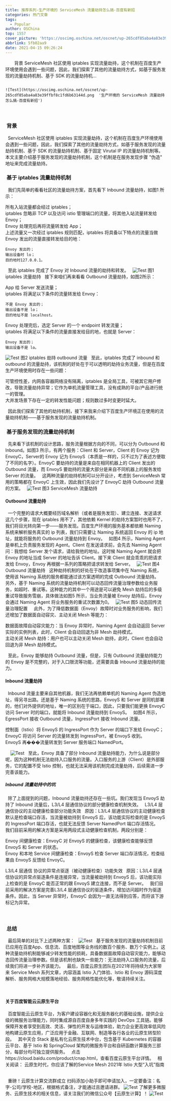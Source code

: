 ```yaml
---
title: 推荐系列-生产环境的 ServiceMesh 流量劫持怎么搞-百度有新招
categories: 热门文章
tags:
  - Popular
author: OSChina
top: 1557
cover_picture: 'https://oscimg.oschina.net/oscnet/up-265cdf85aba4a83e39ffbf8c1fd6b63144d.png'
abbrlink: 5fb02aa9
date: 2021-04-15 09:26:24
---
```


&emsp;&emsp;背景 ServiceMesh 社区使用 iptables 实现流量劫持，这个机制在百度生产环境使用会遇到一些问题，因此，我们探索了其他的流量劫持方式，如基于服务发现的流量劫持机制、基于 SDK 的流量劫持机...
<!-- more -->

                                                                                                                                                                                        ![Test](https://oscimg.oschina.net/oscnet/up-265cdf85aba4a83e39ffbf8c1fd6b63144d.png  '生产环境的 ServiceMesh 流量劫持怎么搞-百度有新招') 
 
####   
 
###  背景 
  
ServiceMesh 社区使用 iptables 实现流量劫持，这个机制在百度生产环境使用会遇到一些问题，因此，我们探索了其他的流量劫持方式，如基于服务发现的流量劫持机制、基于 SDK 的流量劫持机制、基于固定 Virutal IP 的流量劫持机制等。 
  
本文主要介绍基于服务发现的流量劫持机制，这个机制是在服务发现步骤 "伪造" 地址来完成流量劫持。 
  
 
###  基于 iptables 流量劫持机制 
  
我们先简单的看看社区的流量劫持方案，首先看下 Inbound 流量劫持，如图1 所示： 
  
 
  所有入站流量都会经过 iptables；  
  iptables 忽略非 TCP 以及访问 istio 管理端口的流量，将其他入站流量转发给 Envoy；  
  Envoy 处理完后再将流量转发给 App；  
  上述流量又一次经过 iptables 规则匹配，iptables 将具备以下特点的流量当做 Envoy 发出的流量直接转发给目的地： 
   
    Envoy 发出的；  
    输出设备时 lo；  
    目的地时127.0.0.1。  
    
 
  
至此 iptables 完成了 Envoy 对 Inbound 流量的劫持和转发。 
  
![Test](https://oscimg.oschina.net/oscnet/up-265cdf85aba4a83e39ffbf8c1fd6b63144d.png  '生产环境的 ServiceMesh 流量劫持怎么搞-百度有新招') 
图1 iptables 流量劫持 
  
接下来咱们再来看看 Outbound 流量劫持，如图2所示： 
  
 
  App 给 Server 发送流量；  
  iptables 将满足以下条件的流量转发给 Envoy： 
   
    不是 Envoy 发出的；  
    输出设备不是 lo；  
    目的地址不是 localhost。  
    
  Envoy 处理完后，选定 Server 的一个 endpoint 转发流量；  
  iptables 将满足以下条件的流量直接发给目的地，也就是 Server： 
   
    Envoy 发出的；  
    输出设备不是 lo。  
    
 
![Test](https://oscimg.oschina.net/oscnet/up-265cdf85aba4a83e39ffbf8c1fd6b63144d.png  '生产环境的 ServiceMesh 流量劫持怎么搞-百度有新招') 
图2 iptables 劫持 outbound 流量 
  
至此，iptables 完成了 inbound 和 outbound 的流量劫持，该机制的好处在于可以透明的劫持业务流量，但是在百度生产环境使用时存在一些问题： 
  
 
  可管控性差，内网各容器网络没有隔离，iptables 是全局工具，可被其它用户修改，导致流量劫持异常；它作为单机流量管理工具，没有成熟的平台/产品进行统一的管理。  
  大并发场景下存在一定的转发性能问题；规则数过多时变更时延大。  
 
  
因此我们探索了其他的劫持机制，接下来我来介绍下百度生产环境正在使用的流量劫持机制——基于服务发现的流量劫持机制。 
  
 
###  基于服务发现的流量劫持机制 
  
先来看下该机制的设计思路，服务流量根据方向的不同，可以分为 Outbound 和 Inbound。如图3 所示，有两个服务：Client 和 Server，Client 的 Envoy 记为 EnvoyC，Server的 Envoy 记为 EnvoyS（本质是一样的，只不过为了表述方便取了不同的名字）。EnvoyC 要劫持的流量是来自在相同机器上的 Client 发出的 Outbound 流量，而 EnvoyS 要劫持的流量大部分是来自不同机器上的服务发给 Server 的流量。 
  
这两种流量的劫持机制可以分开设计，考虑到 ServiceMesh 常用的策略都在 EnvoyC 上生效，因此我们先设计了 EnvoyC 劫持 Outbound 流量的方案。 
  
![Test](https://oscimg.oschina.net/oscnet/up-265cdf85aba4a83e39ffbf8c1fd6b63144d.png  '生产环境的 ServiceMesh 流量劫持怎么搞-百度有新招') 
图3 ServiceMesh 流量劫持 
  
 
#### Outbound 流量劫持 
  
一个完整的请求大概要经历域名解析（或者是服务发现）、建立连接、发送请求这几个步骤，现在 iptables 用不了，其他依赖 Kernel 的劫持方案暂时也用不了，我们将目光转向第一步——服务发现。百度生产环境的服务基本都依赖 Naming 系统来解析服务真实的 ip 列表，我们只需要让 Naming 系统返回 Envoy 的 ip 地址，就能将服务的 Outbound 流量劫持到 Envoy。 
  
如图4 所示，Naming Agent 是单机上负责服务发现的 Agent。Client 在发送请求前，会先去 Naming Agent 问：我想给 Server 发个请求，请给我他的地址。这时候 Naming Agent 就会把 Envoy 的地址当成 Server 的地址告诉 Client。接下来 Client 就会乖乖的把请求发给 Envoy，Envoy 再根据一系列的策略把请求转发给 Server。 
  
![Test](https://oscimg.oschina.net/oscnet/up-265cdf85aba4a83e39ffbf8c1fd6b63144d.png  '生产环境的 ServiceMesh 流量劫持怎么搞-百度有新招') 
图4 Outbound 流量劫持 
  
这种劫持机制的好处在于改造事项集中在 Naming 系统，使用该 Naming 系统的服务都能通过该方案透明的完成 Outbound 流量劫持。 
  
另外，基于 Naming 系统的流量劫持机制可以动态回传流量治理参数给业务服务，如超时、重试等。这种能力的其中一个用途是可以避免 Mesh 劫持后的多级重试导致服务雪崩，具体做法如图5 所示，当业务流量被 Envoy 劫持后，Envoy 会通过 Naming Agent 将业务服务的重试次数置为0。 
  
![Test](https://oscimg.oschina.net/oscnet/up-265cdf85aba4a83e39ffbf8c1fd6b63144d.png  '生产环境的 ServiceMesh 流量劫持怎么搞-百度有新招') 
图5 动态回传流量治理配置 
  
  
此外，为了降低数据面（Envoy）故障时对业务服务的影响，我们还增加了数据面自动容灾、主动关闭 Mesh 等能力： 
  
 
  数据面故障自动容灾能力：当 Envoy 异常时，Naming Agent 会自动返回 Server 实际的实例列表，此时，Client 会自动回退为非 Mesh 劫持模式。  
  主动关闭 Mesh 劫持：用户也可以主动关闭 Mesh 劫持，此时，Client 也会自动回退为非 Mesh 劫持模式。  
 
  
至此，Envoy 能够劫持 Outbound 流量，但是，只有 Outbound 流量劫持能力的 Envoy 是不完整的，对于入口限流等功能，还需要具备 Inbound 流量劫持的能力。 
  
 
#### Inbound 流量劫持 
  
Inbound 流量主要来自其他机器，我们无法再依赖单机的 Naming Agent 伪造地址，得另寻出路。还是基于 Naming 系统的思路，EnvoyS 和 Server 是同机部署的，他们对外提供的地址，唯一的区别在于端口，因此，只要我们能更换 EnvoyC 访问 Server 时的端口，就能将 Inbound 流量劫持到 EnvoyS。 
  
如图4 所示，EgressPort 接收 Outbound 流量，IngressPort 接收 Inbound 流量。 
  
 
  控制面（Istio）将 EnvoyS 的 IngressPort 作为 Server 的端口下发给 EnvoyC；  
  EnvoyC 将访问 Server 的流量转发到 IngressPort，被 EnvoyS 收到。  
  EnvoyS 再���流量转发到 Server 服务端口 NamedPort。  
 
  
  
![Test](https://oscimg.oschina.net/oscnet/up-265cdf85aba4a83e39ffbf8c1fd6b63144d.png  '生产环境的 ServiceMesh 流量劫持怎么搞-百度有新招') 
  
至此，Envoy 具备了部分 Inbound 流量劫持能力，为什么说是部分呢，因为这种机制无法劫持入口服务的流量。入口服务的上游（Client）是外部服务，它的配置不受 Istio 控制，也就无法采用该机制完成流量劫持，后续需进一步完善该能力。 
  
 
##### Inbound 流量劫持中的坑 
  
除了上面提到的问题，Inbound 流量劫持还存在一些坑。我们发现当 EnvoyS 劫持了 Inbound 流量后，L3/L4 层通信协议的部分健康检查机制失效。 
  
L3/L4 层通信协议的主动健康检查部分功能失效 
  
原因：L3/L4 层通信协议的主动健康检查默认是检查端口存活，当流量被劫持到 EnvoyS 后，该功能实际检查的是 EnvoyS 的 IngressPort 端口存活，也就无法反馈 Server NamedPort 端口存活情况。 
  
我们目前采用的解决方案是采用两段式主动健康检查机制，两段分别是： 
  
 
  Envoy 间健康检查：EnvoyC 对 EnvoyS 的健康检查，该健康检查能够反馈 EnvoyS 和 Server 的状态。  
  Envoy 和本地 Service 间健康检查：EnvoyS 检查 Server 端口存活情况，检查结果由 EnvoyS 反馈给 EnvoyC。    
 
L3/L4 层通信 协议的异常点驱逐（被动健康检查）功能失效 
  
原因：L3/L4 层通信协议的异常点驱逐条件是连接异常，当流量被劫持到 EnvoyS 后，该功能实际上检查的是 EnvoyC 能否正常的跟 EnvoyS 建立连接，而不是 Server。 
  
我们目前采用的解决方案是完善L3/L4 层通信协议的驱逐条件，增加访问超时作为驱逐条件。因此，当 Server 异常时，EnvoyC 会因为一直无法得到应答，而将该下游标记为异常。 
 
####   
 
###  总结 
  
最后简单的对比下上述两种方案： 
  
![Test](https://oscimg.oschina.net/oscnet/up-265cdf85aba4a83e39ffbf8c1fd6b63144d.png  '生产环境的 ServiceMesh 流量劫持怎么搞-百度有新招') 
  
基于服务发现的流量劫持机制目前已应用在百度App、信息流、百度地图等业务线的数百个服务、数万个实例上。这种流量劫持机制能够减少转发性能的损耗，具备数据面故障自动容灾能力，能够动态回传流量治理参数。但是该机制也缺失一些能力：无法劫持入口服务的流量，后续我们将进一步补齐该能力。 
  
最后，百度云原生团队在2021年将持续为大家带来 Service Mesh 系列文章，内容涵盖 Istio 入门体验、Istio 和 Envoy 源码深度解析、服务网格大规模落地经验、服务网格性能优化等，敬请持续关注。 
  
 
  
 
#### 关于百度智能云云原生平台 
  
百度智能云云原生平台，为客户建设容器化和无服务器化的基础设施，提供企业级的微服务治理能力，同时集成源自百度自身多年实践的 DevOps 工具链。能够保障开发者享受到高效、灵活、弹性的开发与运维体验，助力企业更高效率低风险地构建云原生应用，广泛应用于金融、互联网、制造等各行各业的云原生转型阶段。 
  
其中天合 Stack 是私有化云原生技术中台，包含基于 Kubernetes 的容器云平台、基于 Istio 和 SpringCloud 架构的微服务平台和自研函数计算服务三部分，每部分均可独立提供服务。 
  
点击https://cloud.baidu.com/product/cnap.html，查看百度云原生平台详情。 
  
相关阅读： 
云原生时代，你应该了解的Service Mesh 
2021年 Istio 大型“入坑”指南 
  
  
 
  
重磅！云原生计算交流群成立 
扫码添加小助手即可申请加入，一定要备注：名字-公司/学校-地区，根据格式备注，才能通过且邀请进群。 
![Test](https://oscimg.oschina.net/oscnet/up-265cdf85aba4a83e39ffbf8c1fd6b63144d.png  '生产环境的 ServiceMesh 流量劫持怎么搞-百度有新招') 
了解更多微服务、云原生技术的相关信息，请关注我们的微信公众号【云原生计算】！ 
![Test](https://oscimg.oschina.net/oscnet/up-265cdf85aba4a83e39ffbf8c1fd6b63144d.png  '生产环境的 ServiceMesh 流量劫持怎么搞-百度有新招') 
 
                                        
